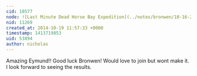 ```yaml
---
cid: 10577
node: ![Last Minute Dead Horse Bay Expedition](../notes/bronwen/10-16-2014/last-minute-dead-horse-bay-expedition)
nid: 11269
created_at: 2014-10-19 11:57:33 +0000
timestamp: 1413719853
uid: 53894
author: nicholas
---
```


Amazing Eymund!! Good luck Bronwen!  Would love to join but wont make it.  I look forward to seeing the results.